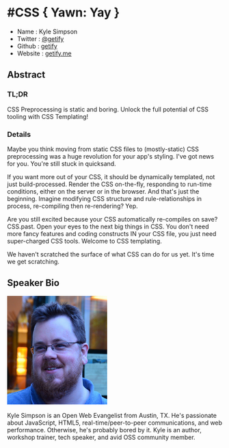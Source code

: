 # #CSS { Yawn: Yay }

* Name      : Kyle Simpson
* Twitter   : [@getify](http://twitter.com/getify)
* Github    : [getify](http://github.com/getify)
* Website   : [getify.me](http://getify.me)

## Abstract

### TL;DR
CSS Preprocessing is static and boring. Unlock the full potential of CSS tooling with CSS Templating!

### Details
Maybe you think moving from static CSS files to (mostly-static) CSS preprocessing was a huge revolution for your app's styling. I've got news for you. You're still stuck in quicksand.

If you want more out of your CSS, it should be dynamically templated, not just build-processed. Render the CSS on-the-fly, responding to run-time conditions, either on the server or in the browser. And that's just the beginning. Imagine modifying CSS structure and rule-relationships in process, re-compiling then re-rendering? Yep.

Are you still excited because your CSS automatically re-compiles on save? CSS.past. Open your eyes to the next big things in CSS. You don't need more fancy features and coding constructs IN your CSS file, you just need super-charged CSS tools. Welcome to CSS templating.

We haven't scratched the surface of what CSS can do for us yet. It's time we get scratching.

## Speaker Bio

![getify](../images/getify.png)

Kyle Simpson is an Open Web Evangelist from Austin, TX. He's passionate about JavaScript, HTML5, real-time/peer-to-peer communications, and web performance. Otherwise, he's probably bored by it. Kyle is an author, workshop trainer, tech speaker, and avid OSS community member.
